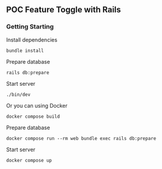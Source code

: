 ## POC Feature Toggle with Rails

### Getting Starting

Install dependencies

```
bundle install
```

Prepare database

```
rails db:prepare
```

Start server

```
./bin/dev
```

Or you can using Docker

```
docker compose build
```

Prepare database

```
docker compose run --rm web bundle exec rails db:prepare
```

Start server

```
docker compose up
```
